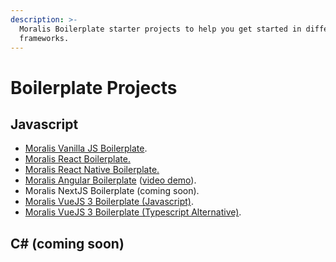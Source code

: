 ```yaml
---
description: >-
  Moralis Boilerplate starter projects to help you get started in different
  frameworks.
---
```


# Boilerplate Projects

## Javascript

* [Moralis Vanilla JS Boilerplate](https://github.com/MoralisWeb3/demo-apps/tree/main/moralis-vanilla-boilerplate).
* [Moralis React Boilerplate.](https://github.com/ethereum-boilerplate/ethereum-boilerplate)
* [Moralis React Native Boilerplate.](https://github.com/MoralisWeb3/demo-apps/tree/main/react-native-boilerplate)
* [Moralis Angular Boilerplate](https://github.com/MoralisWeb3/demo-apps/tree/main/moralis-angular-app) ([video demo](https://www.youtube.com/watch?v=3WU8ple4zsM)).
* Moralis NextJS Boilerplate (coming soon).
* [Moralis VueJS 3 Boilerplate (Javascript)](https://github.com/MoralisWeb3/demo-apps/tree/main/moralis-vue3-boilerplate).
* [Moralis VueJS 3 Boilerplate (Typescript Alternative)](https://github.com/MoralisWeb3/demo-apps/tree/main/vue3-boiler-plate).

## C# (coming soon)
